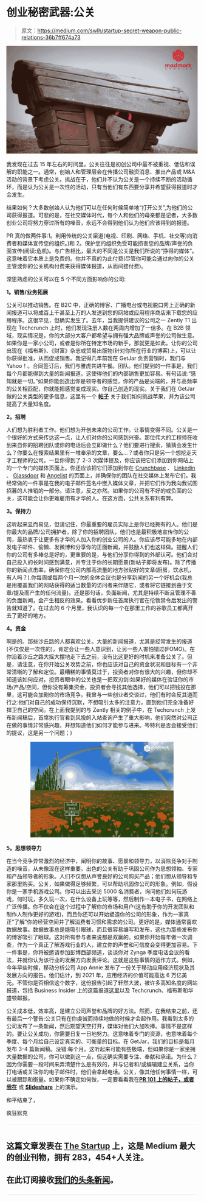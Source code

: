 # 创业秘密武器:公关

> 原文：<https://medium.com/swlh/startup-secret-weapon-public-relations-36b7ff674a73>

![](img/4dbe2986712c4dbbda36896e4402eb76.png)

我发现在过去 15 年左右的时间里，公关往往是初创公司中最不被重视、低估和误解的职能之一。通常，创始人和管理层会在传播公司融资消息、推出产品或 M&A 活动的背景下考虑公关。挑战在于，他们并不认为公关是一个持续不断的活动循环，而是认为公关是一次性的活动，只有当他们有东西要分享并希望获得报道时才会发生。

结果如何？大多数创始人认为他们可以在任何时候简单地“打开公关”,为他们的公司获得报道。可悲的是，在社交媒体时代，每个人和他们的母亲都是记者，大多数创业公司将努力穿过所有的噪音，永远不会得到他们认为他们应该得到的报道。

PR 真的做两件事:1。利用传统的公关渠道(电视、印刷、网络、手机、社交等)向消费者和媒体宣传您的组织。)和 2。保护您的组织免受可能损害您的品牌/声誉的负面宣传(阅读:危机)。与广告相比，最大的不同是公关是我们所说的“挣得的媒体”。这意味着它本质上是免费的。你并不真的为此付费(尽管你可能会通过向你的公关主管或你的公关机构付费来获得媒体报道，从而间接付费)。

深思熟虑的公关可以在 5 个不同方面影响你的公司:

**1。销售/业务拓展**

公关可以推动销售。在 B2C 中，正确的博客、广播电台或电视脱口秀上正确的新闻报道可以将成百上千甚至上万的人发送到您的网站或应用程序商店来下载您的应用程序。这很罕见，但确实发生了。去年，当我提供建议的公司之一 Zently T1 出现在 Techcrunch 上时，他们发现注册人数在两周内增加了一倍多。在 B2B 领域，现实情况是，你的大部分大客户都希望与拥有强大品牌或声誉的公司做生意。如果你是一家小公司，或者是你所在特定市场的新手，那就更是如此。让你的公司出现在《福布斯》、《财富》杂志或贸易出版物(针对你所在行业的博客)上，可以让你获得批准，从而促成销售。我记得几年前我在 GetJar 负责营销时，我们与 Yahoo！。合同签订后，我们与雅虎共进午餐。团队。他们提到的一件事是，我们每个月都能得到大量的新闻报道。这使得他们的内部销售更加容易。有句话说:“感知就是一切。”如果你能创造出你是领导者的感觉，你的产品是尖端的，并与高频率的公关相匹配，你就能把感觉变成现实。你自己创造的现实。关于我们在 GetJar 做的公关类型的更多信息，这里有一个 [**帖子**](https://www.madmork.com/single-post/2017/05/21/Stop-Marketing-Start-Storytelling-The-Inside-story-of-how-a-small-startup-scored-major-PR-points-against-Apple) 关于我们如何挑战苹果，并为该公司提高了大量知名度。

**2。招聘**

人们想为胜利者工作。他们想为开创未来的公司工作。让事情变得不同。公关是一个很好的方式来传达这一点，让人们对你的公司感到兴奋。那位伟大的工程师在收到来自你的招聘团队或你的电话后会立即做什么？他们要进行搜索，猜猜会发生什么？你要么在搜索结果里有一堆奉承的文章，要么…？或者你只是另一个想挖走天才工程师的公司。一旦你得到了 2-3 次媒体提及，你应该把它们添加到你网站上的一个专门的媒体页面上。你还应该把它们添加到你在 [Crunchbase](http://www.crunchbase.com) 、 [Linkedin](http://www.linkedin.com) 、 [Glassdoor](http://www.glassdoor.com) 和 [Angelist](http://www.angellist.com) 的页面上，并确保你的团队在社交媒体上发布它们。我经常做的一件事是在我的电子邮件签名中嵌入媒体文章，并把它们作为我向我试图招募的人推销的一部分。请注意，反之亦然。如果你的公司有不好的或负面的公关，这可能会让你更难雇用有才华的人。在这方面，公共关系有利有弊。

**3。保持力**

这听起来显而易见，但请记住，你最重要的雇员实际上是你已经拥有的人。他们是你最大的品牌/公司拥护者，除了你的招聘团队，他们也是最积极地宣传你的公司，最热衷于让更多有才华的人加入你的创业公司的人。你应该尽可能多地在内部发电子邮件、偷懒、发微博和分享你的正面新闻，并鼓励人们也这样做。提醒人们你的公司有多棒总是好的，更重要的是，与他们分享你得到的外部认可。他们会对自己投入的长时间感到满意，并专注于你的长期愿景(新帖子即将发布)。除了传播你的新闻点击率，确保你在公司内部高流量的地方张贴好的文章(厨房，饮水机，有人吗？).你每周或每两个月一次的全体会议也是分享新闻的另一个好机会(我总是用覆盖我们的网站获得的适当数量的访问者来伴随它，或者将它链接到由于文章/提及而产生的任何流量)。还是那句话，负面新闻，尤其是持续不断且管理不善的负面新闻，会产生相反的效果。看看优步新任首席执行官在伦敦禁令后发出的警告就知道了。在过去的 6 个月里，我认识的每一个在那里工作的谷歌员工都离开去了更好的地方。

**4。资金**

啊是的。那些沙丘路的人都喜欢公关。大量的新闻报道，尤其是经常发生的报道(不仅仅是一次性的)，肯定会让一些人意识到，让另一些人害怕错过(FOMO)。在你沿着沙丘之路大摇大摆地走下去之前，没有比这更好的时机来准备公关了。但是，请注意，在你开始公关攻势之前，你也应该对自己的资金状况和目标有一个非常清晰的了解和定位。最糟糕的事情莫过于，投资者对你有很大的兴趣，但你却不知道该如何应对。投资者眼中的公关也是一把双刃剑:如果好的媒体在验证你的市场/产品/空间，但你没有筹集资金，投资者会寻找其他选择，他们可以把钱投在那里，这可能会加剧你的市场竞争。我曾与一些创业者交谈过，他们有时会反其道而行之:他们对自己的成功保持沉默，不想吸引太多的注意力，直到他们完全准备好捍卫自己的空间。在上面我提到的与 Zently 相关的例子中，在 Techcrunch 上发布新闻稿后，首席执行官看到风投的入站查询产生了重大影响，他们突然对公司正在做的事情非常感兴趣，并想知道他们如何才能参与进来。岑特利是否会接受他们的提议，这是另一个问题；)

![](img/7589422e000f79c4b25f505f97ee1c33.png)

**5。思想领导力**

在当今竞争异常激烈的经济中，阐明你的故事、愿景和领导力，以消除竞争对手制造的噪音，从未像现在这样重要。出色的公关有助于巩固公司作为思想领袖、专家和产品领导者的形象。人们不仅想从声誉良好的公司购买产品；他们想从领导和专家那里购买。公关，如果做得足够频繁，可以帮助巩固你公司的形象。例如，假设你是一家手机游戏公司。你可以出去采访 5000 名消费者，询问他们如何玩游戏，何时玩，多久玩一次，在什么设备上玩等等，然后制作一本电子书，在网络上广泛传播。你不仅会在这个过程中了解你的市场和用户(这有助于你的开发团队和制作人制作更好的游戏)，而且你还可以开始塑造你的公司的形象，作为一家真正“了解”你的经营空间并了解消费者习惯和需求的公司。更好的是，媒体通常喜欢数据故事。数据故事总是能吸引眼球，而且很容易编写和发布，这也为那些发布你的博客吸引了眼球。这对所有参与者来说都是双赢的。如果你开始每年做一次调查，作为一个真正了解游戏行业的人，建立你的声誉和可信度会变得更加容易。下一件事是，你将被邀请参加彭博西部频道，谈谈你对 Zynga 季度电话会议的看法，并就你认为该行业的发展方向发表评论。这就是这些事情的运作方式。例如，今年早些时候，移动分析公司 App Annie 发布了一份关于移动应用经济现状及其发展方向的报告。他们估计，到 2021 年，应用经济的价值可能高达 6 万亿美元。不管你是否相信这个数字，这份报告引起了轩然大波，被许多高知名度的网站报道，包括 Business Insider 上的这篇报道[这里](http://www.businessinsider.com/the-global-app-economy-is-poised-to-explode-2017-6)以及 Techcrunch、福布斯和华盛顿邮报。

公关成本低，效率高，是建立公司声誉和品牌的好方法。然而，在我结束之前，还有最后一个警告:公关只有在你虔诚而持续地做的时候才会起作用。我看到太多的公司发布了一条新闻，然后期望天空打开，媒体对他们大加吹捧。事情不是这样的。要让公关成功，你需要日复一日地努力。这意味着专门的资源，也意味着每个季度、每个月给自己设定真实的、可衡量的目标。在 GetJar，我们的目标是每月发布 3-4 篇新闻稿。没错:每个月。这听起来可能有些极端，但如果你是一家坐拥大量数据的公司，你可以做到这一点，但这确实需要专注、奉献和承诺。为什么？因为你需要一段时间来弄清楚什么是有效的，并与记者和/或编辑建立关系，当你打电话或关注你的电子邮件时，他们会拿起电话。公关，像其他任何事情一样，可以被跟踪和衡量。如果你不确定如何做，一定要看看我在[**PR 101 上的帖子，或者我在**](https://www.madmork.com/single-post/2017/08/11/Crash-Course-PR-for-Startups) 或 [**Slideshare**](https://www.slideshare.net/pmork) 上的演示。

和平结束了，

疯狂默克

![](img/731acf26f5d44fdc58d99a6388fe935d.png)

## 这篇文章发表在 [The Startup](https://medium.com/swlh) 上，这是 Medium 最大的创业刊物，拥有 283，454+人关注。

## 在此订阅接收[我们的头条新闻](http://growthsupply.com/the-startup-newsletter/)。

![](img/731acf26f5d44fdc58d99a6388fe935d.png)